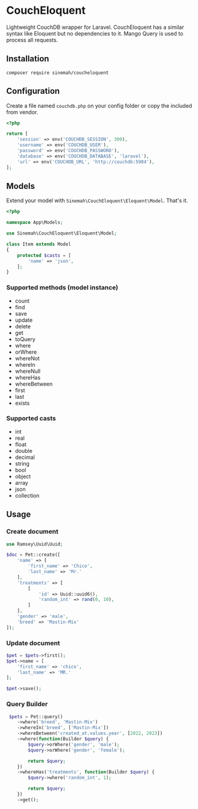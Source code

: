 # CouchEloquent

Lightweight CouchDB wrapper for Laravel. CouchEloquent has a similar syntax like Eloquent but no dependencies to it.
Mango Query is used to process all requests.

## Installation
```
composer require sinemah/coucheloquent
```
## Configuration
Create a file named `couchdb.php` on your config folder or copy the included from vendor.
```php
<?php

return [
    'session' => env('COUCHDB_SESSION', 300),
    'username' => env('COUCHDB_USER'),
    'password' => env('COUCHDB_PASSWORD'),
    'database' => env('COUCHDB_DATABASE', 'laravel'),
    'url' => env('COUCHDB_URL', 'http://couchdb:5984'),
];
```

## Models
Extend your model with `Sinemah\CouchEloquent\Eloquent\Model`. That's it.
```php
<?php

namespace App\Models;

use Sinemah\CouchEloquent\Eloquent\Model;

class Item extends Model
{
    protected $casts = [
        'name' => 'json',
    ];
} 
```

### Supported methods (model instance)
* count
* find
* save
* update
* delete
* get
* toQuery
* where
* orWhere
* whereNot
* whereIn
* whereNull
* whereHas
* whereBetween
* first
* last
* exists

### Supported casts
* int
* real
* float
* double 
* decimal
* string
* bool
* object
* array
* json
* collection

## Usage
### Create document
```php
use Ramsey\Uuid\Uuid;

$doc = Pet::create([
    'name' => [
        'first_name' => 'Chico',
        'last_name' => 'Mr.'
    ],
    'treatments' => [
        [
            'id' => Uuid::uuid6(),
            'random_int' => rand(0, 10),
        ]
    ],
    'gender' => 'male',
    'breed' => 'Mastin-Mix'
]); 
```

### Update document
```php
$pet = $pets->first();
$pet->name = [
    'first_name' => 'chico',
    'last_name' => 'MR.'
];

$pet->save();
```

### Query Builder

```php
 $pets = Pet::query()
    ->where('breed', 'Mastin-Mix')
    ->whereIn('breed', ['Mastin-Mix'])
    ->whereBetween('created_at.values.year', [2022, 2023])
    ->where(function(Builder $query) {
        $query->orWhere('gender', 'male');
        $query->orWhere('gender', 'female');

        return $query;
    })
    ->whereHas('treatments', function(Builder $query) {
        $query->where('random_int', 1);

        return $query;
    })
    ->get();
```